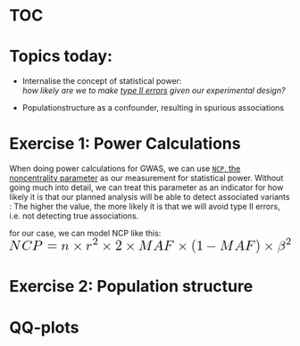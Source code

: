 # TOC

# Topics today:
 - Internalise the concept of statistical power:  
*how likely are we to make [type II errors](https://en.wikipedia.org/wiki/Type_I_and_type_II_errors) given our experimental design?*

 - Populationstructure as a confounder, resulting in spurious associations

# Exercise 1: Power Calculations

When doing power calculations for GWAS, we can use [``NCP``, the noncentrality parameter](https://en.wikipedia.org/wiki/Noncentrality_parameter) as our measurement for statistical power. Without going much into detail, we can treat this parameter as an indicator for how likely it is that our planned analysis will be able to detect associated variants : The higher the value, the more likely it is that we will avoid type II errors, i.e. not detecting true associations.

for our case, we can model NCP like this:  
![equation for ncp](figures/NCP.png)



# Exercise 2: Population structure


# QQ-plots
